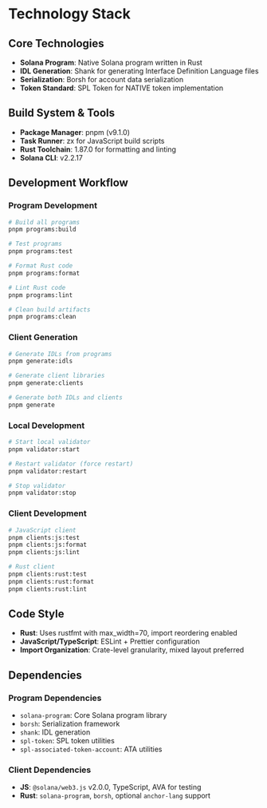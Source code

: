 # Technology Stack

## Core Technologies

- **Solana Program**: Native Solana program written in Rust
- **IDL Generation**: Shank for generating Interface Definition Language files
- **Serialization**: Borsh for account data serialization
- **Token Standard**: SPL Token for NATIVE token implementation

## Build System & Tools

- **Package Manager**: pnpm (v9.1.0)
- **Task Runner**: zx for JavaScript build scripts
- **Rust Toolchain**: 1.87.0 for formatting and linting
- **Solana CLI**: v2.2.17

## Development Workflow

### Program Development
```bash
# Build all programs
pnpm programs:build

# Test programs
pnpm programs:test

# Format Rust code
pnpm programs:format

# Lint Rust code
pnpm programs:lint

# Clean build artifacts
pnpm programs:clean
```

### Client Generation
```bash
# Generate IDLs from programs
pnpm generate:idls

# Generate client libraries
pnpm generate:clients

# Generate both IDLs and clients
pnpm generate
```

### Local Development
```bash
# Start local validator
pnpm validator:start

# Restart validator (force restart)
pnpm validator:restart

# Stop validator
pnpm validator:stop
```

### Client Development
```bash
# JavaScript client
pnpm clients:js:test
pnpm clients:js:format
pnpm clients:js:lint

# Rust client
pnpm clients:rust:test
pnpm clients:rust:format
pnpm clients:rust:lint
```

## Code Style

- **Rust**: Uses rustfmt with max_width=70, import reordering enabled
- **JavaScript/TypeScript**: ESLint + Prettier configuration
- **Import Organization**: Crate-level granularity, mixed layout preferred

## Dependencies

### Program Dependencies
- `solana-program`: Core Solana program library
- `borsh`: Serialization framework
- `shank`: IDL generation
- `spl-token`: SPL token utilities
- `spl-associated-token-account`: ATA utilities

### Client Dependencies
- **JS**: `@solana/web3.js` v2.0.0, TypeScript, AVA for testing
- **Rust**: `solana-program`, `borsh`, optional `anchor-lang` support